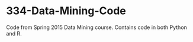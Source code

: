 # 334-Data-Mining-Code
Code from Spring 2015 Data Mining course. Contains code in both Python and R.
